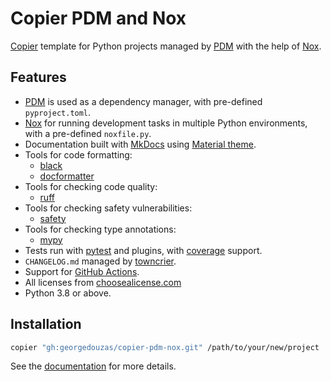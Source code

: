 # Copier PDM and Nox

[Copier](https://github.com/copier-org/copier) template for Python projects managed by [PDM](https://github.com/pdm-project/pdm)
with the help of [Nox](https://github.com/wntrblm/nox).

## Features

- [PDM](https://github.com/pdm-project/pdm) is used as a dependency manager, with pre-defined `pyproject.toml`.
- [Nox](https://github.com/wntrblm/nox) for running development tasks in multiple Python environments, with a pre-defined
  `noxfile.py`.
- Documentation built with [MkDocs](https://github.com/mkdocs/mkdocs) using [Material
  theme](https://github.com/squidfunk/mkdocs-material).
- Tools for code formatting:
    - [black](https://github.com/psf/black)
    - [docformatter](https://github.com/PyCQA/docformatter)
- Tools for checking code quality:
    - [ruff](https://github.com/charliermarsh/ruff)
- Tools for checking safety vulnerabilities:
    - [safety](https://github.com/pyupio/safety)
- Tools for checking type annotations:
    - [mypy](https://github.com/pyupio/safety)
- Tests run with [pytest](https://github.com/pytest-dev/pytest) and plugins, with [coverage](https://github.com/nedbat/coveragepy)
  support.
- `CHANGELOG.md` managed by [towncrier](https://github.com/twisted/towncrier).
- Support for [GitHub Actions](https://github.com/features/actions).
- All licenses from [choosealicense.com](https://choosealicense.com/appendix/)
- Python 3.8 or above.

## Installation

```bash
copier "gh:georgedouzas/copier-pdm-nox.git" /path/to/your/new/project
```

See the [documentation](https://georgedouzas.github.io/copier-pdm-nox) for more details.
